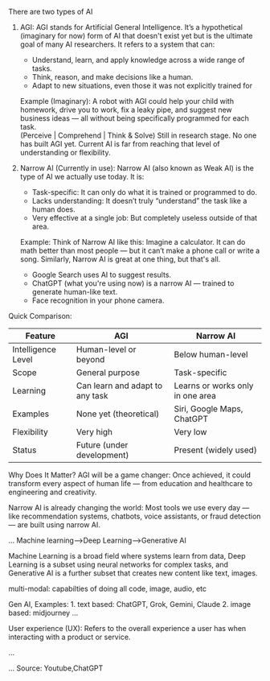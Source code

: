 There are two types of AI
1. AGI:
	AGI stands for Artificial General Intelligence. It’s a hypothetical (imaginary for now) form of AI that doesn't exist yet but is the ultimate goal of many AI researchers.
	It refers to a system that can:
	* Understand, learn, and apply knowledge across a wide range of tasks.
	* Think, reason, and make decisions like a human.
	* Adapt to new situations, even those it was not explicitly trained for

	Example (Imaginary):
	A robot with AGI could help your child with homework, drive you to work, fix a leaky pipe, and suggest new business ideas — all without being specifically programmed for each task.	
	(Perceive | Comprehend | Think & Solve)
	Still in research stage. No one has built AGI yet. Current AI is far from reaching that level of understanding or flexibility.
	
2. Narrow AI (Currently in use):
	Narrow AI (also known as Weak AI) is the type of AI we actually use today.
	It is:
	* Task-specific: It can only do what it is trained or programmed to do.
	* Lacks understanding: It doesn’t truly “understand” the task like a human does.
	* Very effective at a single job: But completely useless outside of that area.

	Example: Think of Narrow AI like this:
	Imagine a calculator. It can do math better than most people — but it can’t make a phone call or write a song. Similarly, Narrow AI is great at one thing, but that's all.
	* Google Search uses AI to suggest results.
	* ChatGPT (what you're using now) is a narrow AI — trained to generate human-like text.
	* Face recognition in your phone camera.
	
Quick Comparison:
	
| Feature            | AGI                             | Narrow AI                        |
| ------------------ | ------------------------------- | -------------------------------- |
| Intelligence Level | Human-level or beyond           | Below human-level                |
| Scope              | General purpose                 | Task-specific                    |
| Learning           | Can learn and adapt to any task | Learns or works only in one area |
| Examples           | None yet (theoretical)          | Siri, Google Maps, ChatGPT       |
| Flexibility        | Very high                       | Very low                         |
| Status             | Future (under development)      | Present (widely used)            |

Why Does It Matter?
AGI will be a game changer: Once achieved, it could transform every aspect of human life — from education and healthcare to engineering and creativity.

Narrow AI is already changing the world: Most tools we use every day — like recommendation systems, chatbots, voice assistants, or fraud detection — are built using narrow AI.

...
Machine learning-->Deep Learning-->Generative AI

Machine Learning is a broad field where systems learn from data, 
Deep Learning is a subset using neural networks for complex tasks, and 
Generative AI is a further subset that creates new content like text, images.

multi-modal: capabilties of doing all code, image, audio, etc

Gen AI, Examples: 
				1. text based: ChatGPT, Grok, Gemini, Claude
				2. image based: midjourney
...

User experience (UX):
Refers to the overall experience a user has when interacting with a product or service.

...

...
Source: Youtube,ChatGPT